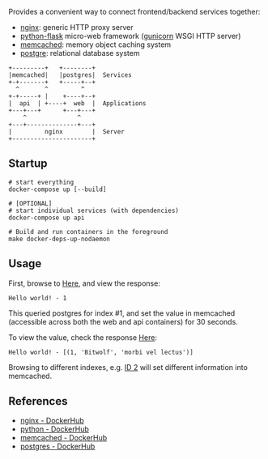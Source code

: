 
Provides a convenient way to connect frontend/backend services together:

* [nginx](https://nginx.org/en/): generic HTTP proxy server
* [python-flask](http://flask.pocoo.org/) micro-web framework ([gunicorn](http://gunicorn.org/) WSGI HTTP server)
* [memcached](https://memcached.org/): memory object caching system
* [postgre](https://www.postgresql.org/): relational database system

```
+---------+   +--------+
|memcached|   |postgres|  Services
+-+-------+   +-----+--+
  ^       ^         ^
+-+-----+ |    +----+--+
|  api  | +----+  web  |  Applications
+---+---+      +---+---+
    ^              ^
+---+--------------+---+
|         nginx        |  Server
+----------------------+

```

## Startup

```
# start everything
docker-compose up [--build]

# [OPTIONAL]
# start individual services (with dependencies)
docker-compose up api

# Build and run containers in the foreground
make docker-deps-up-nodaemon
```

## Usage

First, browse to [Here](http://localhost:8080), and view the response:
```
Hello world! - 1
```

This queried postgres for index #1, and set the value in memcached (accessible 
across both the web and api containers) for 30 seconds. 

To view the value, check the response [Here](http://localhost:8080/api):
```
Hello world! - [(1, 'Bitwolf', 'morbi vel lectus')]
```

Browsing to different indexes, e.g. [ID 2](http://localhost:8080/2) will set
different information into memcached. 

## References

* [nginx - DockerHub](https://hub.docker.com/_/nginx/)
* [python - DockerHub](https://hub.docker.com/_/python/)
* [memcached - DockerHub](https://hub.docker.com/_/memcached/)
* [postgres - DockerHub](https://hub.docker.com/_/postgres/)

